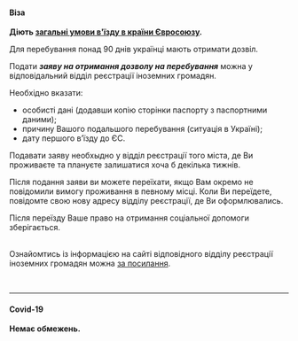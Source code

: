 ####  Віза

**Діють [загальні умови в'їзду в країни Євросоюзу](/article/73ed692655a69928f4fbd4601).**


Для перебування понад 90 днів українці мають отримати дозвіл. 

Подати ***заяву на отримання дозволу на перебування*** можна у відповідальний відділ реєстрації іноземних громадян.

Необхідно вказати:
- особисті дані (додавши копію сторінки паспорту з паспортними даними);
- причину Вашого подальшого перебування (ситуація в Україні);
- дату першого в’їзду до ЄС.


<section type="tip">

Подавати заяву необхыдно у відділ реєстрації того міста, де Ви проживаєте та плануєте залишатися хоча б декілька тижнів.
</section>

Після подання заяви ви можете переїхати, якщо Вам окремо не повідомили вимогу проживання в певному місці. Коли Ви переїдете, повідомте свою нову адресу відділу реєстрації, де Ви оформлювались.

<section>
Після переїзду Ваше право на отримання соціальної допомоги зберігається.
</section>

</br>

Ознайомтись із інформацією на сайті відповідного відділу реєстрації іноземних громадян можна [за посилання](https://www.bmi.bund.de/).

</br>

***

#### Covid-19

**Немає обмежень.**